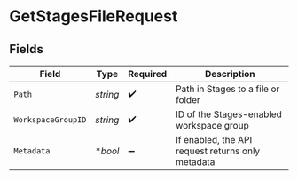 # GetStagesFileRequest


## Fields

| Field                                             | Type                                              | Required                                          | Description                                       |
| ------------------------------------------------- | ------------------------------------------------- | ------------------------------------------------- | ------------------------------------------------- |
| `Path`                                            | *string*                                          | :heavy_check_mark:                                | Path in Stages to a file or folder                |
| `WorkspaceGroupID`                                | *string*                                          | :heavy_check_mark:                                | ID of the Stages-enabled workspace group          |
| `Metadata`                                        | **bool*                                           | :heavy_minus_sign:                                | If enabled, the API request returns only metadata |